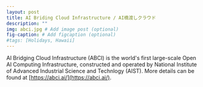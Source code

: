 ```yaml
---
layout: post
title: AI Briding Cloud Infrastructure / AI橋渡しクラウド
description: ""
img: abci.jpg # Add image post (optional)
fig-caption: # Add figcaption (optional)
#tags: [Holidays, Hawaii]
---
```

AI Bridging Cloud Infrastructure (ABCI) is the world's first large-scale Open AI Computing Infrastructure, constructed and operated by National Institute of Advanced Industrial Science and Technlogy (AIST). More details can be found at [https://abci.ai/](https://abci.ai/).
